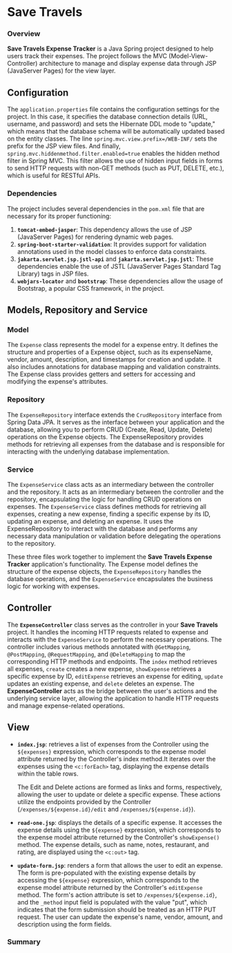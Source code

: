 # Save Travels

### Overview

**Save Travels Expense Tracker** is a Java Spring project designed to help users track their expenses. The project follows the MVC (Model-View-Controller) architecture to manage and display expense data through JSP (JavaServer Pages) for the view layer.

## Configuration

The `application.properties` file contains the configuration settings for the project. In this case, it specifies the database connection details (URL, username, and password) and sets the Hibernate DDL mode to "update," which means that the database schema will be automatically updated based on the entity classes. The line `spring.mvc.view.prefix=/WEB-INF/` sets the prefix for the JSP view files. And finally, `spring.mvc.hiddenmethod.filter.enabled=true` enables the hidden method filter in Spring MVC. This filter allows the use of hidden input fields in forms to send HTTP requests with non-GET methods (such as PUT, DELETE, etc.), which is useful for RESTful APIs.

### Dependencies

The project includes several dependencies in the `pom.xml` file that are necessary for its proper functioning:

1. **`tomcat-embed-jasper`**: This dependency allows the use of JSP (JavaServer Pages) for rendering dynamic web pages.
2. **`spring-boot-starter-validation`**: It provides support for validation annotations used in the model classes to enforce data constraints.
3. **`jakarta.servlet.jsp.jstl-api`** and **`jakarta.servlet.jsp.jstl`**: These dependencies enable the use of JSTL (JavaServer Pages Standard Tag Library) tags in JSP files.
4. **`webjars-locator`** and **`bootstrap`**: These dependencies allow the usage of Bootstrap, a popular CSS framework, in the project.


## Models, Repository and Service

### Model

The `Expense` class represents the model for a expense entry. It defines the structure and properties of a Expense object, such as its expenseName, vendor, amount, description, and timestamps for creation and update. It also includes annotations for database mapping and validation constraints. The Expense class provides getters and setters for accessing and modifying the expense's attributes.

### Repository

The `ExpenseRepository` interface extends the `CrudRepository` interface from Spring Data JPA. It serves as the interface between your application and the database, allowing you to perform CRUD (Create, Read, Update, Delete) operations on the Expense objects. The ExpenseRepository provides methods for retrieving all expenses from the database and is responsible for interacting with the underlying database implementation.

### Service

The `ExpenseService` class acts as an intermediary between the controller and the repository. It acts as an intermediary between the controller and the repository, encapsulating the logic for handling CRUD operations on expenses. The `ExpenseService` class defines methods for retrieving all expenses, creating a new expense, finding a specific expense by its ID, updating an expense, and deleting an expense. It uses the ExpenseRepository to interact with the database and performs any necessary data manipulation or validation before delegating the operations to the repository.

These three files work together to implement the **Save Travels Expense Tracker** application's functionality. The Expense model defines the structure of the expense objects, the `ExpenseRepository` handles the database operations, and the `ExpenseService` encapsulates the business logic for working with expenses.

## Controller

The **`ExpenseController`** class serves as the controller in your **Save Travels** project. It handles the incoming HTTP requests related to expense and interacts with the `ExpenseService` to perform the necessary operations. The controller includes various methods annotated with `@GetMapping`, `@PostMapping`, `@RequestMapping`, and `@DeleteMapping` to map the corresponding HTTP methods and endpoints. The `index` method retrieves all expenses, `create` creates a new expense, `showExpense` retrieves a specific expense by ID, `editExpense` retrieves an expense for editing, `update` updates an existing expense, and `delete` deletes an expense. The **ExpenseController** acts as the bridge between the user's actions and the underlying service layer, allowing the application to handle HTTP requests and manage expense-related operations.

## View

- **`index.jsp`**: retrieves a list of expenses from the Controller using the `${expenses}` expression, which corresponds to the expense model attribute returned by the Controller's index method.It iterates over the expenses using the `<c:forEach>` tag, displaying the expense details within the table rows. 

    The Edit and Delete actions are formed as links and forms, respectively, allowing the user to update or delete a specific expense. These actions utilize the endpoints provided by the Controller (`/expenses/${expense.id}/edit` and `/expenses/${expense.id}`).

- **`read-one.jsp`**: displays the details of a specific expense. It accesses the expense details using the `${expense}` expression, which corresponds to the expense model attribute returned by the Controller's `showExpense()` method.
The expense details, such as name, notes, restaurant, and rating, are displayed using the `<c:out>` tag.

- **`update-form.jsp`**: renders a form that allows the user to edit an expense. The form is pre-populated with the existing expense details by accessing the `${expense}` expression, which corresponds to the expense model attribute returned by the Controller's `editExpense` method. The form's action attribute is set to `/expenses/${expense.id}`, and the `_method` input field is populated with the value "put", which indicates that the form submission should be treated as an HTTP PUT request. The user can update the expense's name, vendor, amount, and description using the form fields.

### Summary

<!-- In summary, the **Save Travels** project utilizes models to define the structure of expense objects, a repository interface for database operations, a service to handle the business logic, and a controller to handle HTTP requests and manage the flow of data between the view and the service layer. The JSP files provide the user interface for displaying and adding expense information. -->
